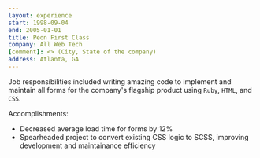 ```yaml
---
layout: experience
start: 1998-09-04
end: 2005-01-01
title: Peon First Class
company: All Web Tech
[comment]: <> (City, State of the company)
address: Atlanta, GA
---
```


Job responsibilities included writing amazing code to implement and maintain all forms for the company's flagship product using `Ruby`, `HTML`, and `CSS`.

Accomplishments:
<ul>
    <li>Decreased average load time for forms by 12%</li>
    <li>Spearheaded project to convert existing CSS logic to SCSS, improving development and maintainance efficiency</li>
</ul>